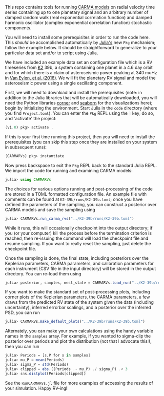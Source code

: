 This repo contains tools for running [CARMA
models](https://arxiv.org/abs/1802.09812) on radial velocity time series
containing up to one planetary signal and an arbitrary number of damped random
walk (real exponential correlation function) and damped harmonic oscillator
(complex exponential correlation function) stochastic components.

You will need to install some prerequisites in order to run the code here.  This
*should* be accomplished automatically by [Julia's](http://julialang.org) new
``Pkg`` mechanism; follow the example below.  It should be straightforward to
generalize to your particular data set and/or to script using Julia.

We have included an example data set an configuration file which is a RV
timeseries from [K2](https://keplerscience.arc.nasa.gov/) 39b, a system
containing one planet in a 4.6 day orbit and for which there is a claim of
asteroseismic power peaking at 340 muHz in [Van Eylen, et al.
(2016)](http://adsabs.harvard.edu/abs/2016AJ....152..143V).  We will fit the
planetary RV signal and model the asteroseismic power using a single oscillating
component.

First, we will need to download and install the prerequisites (note: in addition
to the Julia libraries that will be automatically downloaded, you will need the
Python libraries [corner](https://github.com/dfm/corner.py) and
[seaborn](https://seaborn.pydata.org/) for the visualizations here); begin by
initializing the environment.  Start Julia in the ``code`` directory (where you
find ``Project.toml``).  You can enter the ``Pkg`` REPL using the ``]`` key; do
so, and 'activate' the project:

```julia
(v1.0) pkg> activate .
```

If this is your first time running this project, then you will need to install
the prerequisites (you can skip this step once they are installed on your system
in subsequent runs):

```julia
(CARMARVs) pkg> instantiate
```

Now press backspace to exit the ``Pkg`` REPL back to the standard Julia REPL.
We import the code for running and examining CARMA models:

```julia
julia> using CARMARVs
```

The choices for various options running and post-processing of the code are
stored in a TOML formatted configuration file.  An example file with comments
can be found at ``K2-39b/runs/K2-39b.toml``; once you have defined the
parameters of the sampling, you can construct a posterior over CARMA models and
save the sampling using

```julia
julia> CARMARVs.run_carma_rvs("../K2-39b/runs/K2-39b.toml")
```

While it runs, this will occasionally checkpoint into the output directory; if
you (or your computer) kill the process before the termination criterion is
reached, then re-issuing the command will load the checkpoint file and resume
sampling.  If you want to really reset the sampling, just delete the checkpoint
file.

Once the sampling is done, the final state, including posteriors over the
Keplerian parameters, CARMA parameters, and calibration parameters for each
instrument (CSV file in the input directory) will be stored in the output
directory.  You can re-load them using

```julia
julia> posterior, samples, nest_state = CARMARVs.load_run("../K2-39b/runs/K2-39b.toml")
```

If you want to make the standard set of post-processing plots, including corner
plots of the Keplerian parameters, the CARMA parameters, a few draws from the
predicted RV state of the system given the data (including uncertainty),
inferred errorbar scalings, and a posterior over the inferred PSD, you can run

```julia
julia> CARMARVs.make_default_plots("../K2-39b/runs/K2-39b.toml")
```

Alternately, you can make your own calculations using the handy variable names
in the ``samples`` array.  For example, if you wanted to sigma-clip the
posterior over periods and plot the distribution (not that I advocate this!),
then you can run

```julia
julia> Periods = [s.P for s in samples]
julia> mu_P = mean(Periods)
julia> sigma_P = std(Periods)
julia> clipped = abs.((Periods .- mu_P) ./ sigma_P) .< 3
julia> sns.distplot(Periods[clipped])
```

See the ``RunCARMARVs.jl`` file for more examples of accessing the results of
your simulation.  Happy RV-ing!
